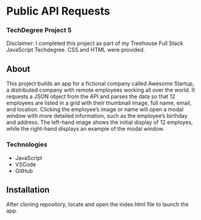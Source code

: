 # Public API Requests
### TechDegree Project 5  
Disclaimer: I completed this project as part of my Treehouse Full Stack JavaScript Techdegree. CSS and HTML were provided.

## About
This project builds an app for a fictional company called Awesome Startup, a distributed company with remote employees working all over the world. It requests a JSON object from the API and parses the data so that 12 employees are listed in a grid with their thumbnail image, full name, email, and location. Clicking the employee’s image or name will open a modal window with more detailed information, such as the employee’s birthday and address.  The left-hand image shows the initial display of 12 employes, while the right-hand displays an example of the modal window.

### Technologies
* JavaScript
* VSCode
* GitHub

## Installation
After cloning repository, locate and open the index.html file to launch the app.
